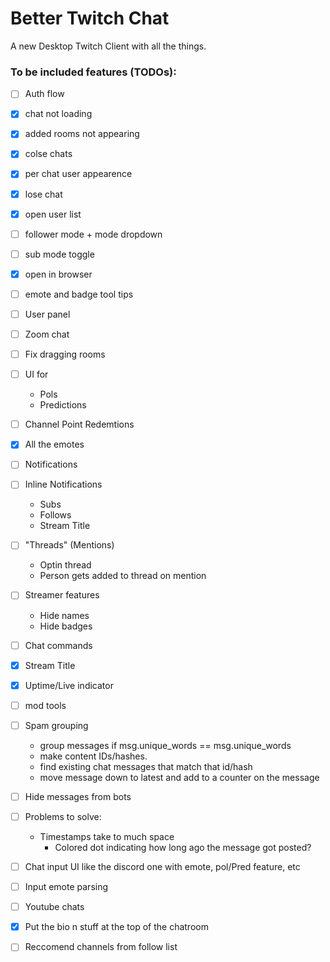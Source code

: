 # Better Twitch Chat

A new Desktop Twitch Client with all the things.



### To be included features (TODOs):
- [ ] Auth flow
- [x] chat not loading
- [x] added rooms not appearing
- [x] colse chats
- [x] per chat user appearence

- [x] lose chat
- [x] open user list
- [ ] follower mode + mode dropdown
- [ ] sub mode toggle
- [x] open in browser

- [ ] emote and badge tool tips
- [ ] User panel
- [ ] Zoom chat
- [ ] Fix dragging rooms
- [ ] UI for
    - Pols
    - Predictions
- [ ] Channel Point Redemtions
- [x] All the emotes
- [ ] Notifications
- [ ] Inline Notifications
    - Subs
    - Follows
    - Stream Title
- [ ] "Threads" (Mentions)
    - Optin thread
    - Person gets added to thread on mention
- [ ] Streamer features
    - Hide names
    - Hide badges
- [ ] Chat commands
- [x] Stream Title
- [x] Uptime/Live indicator
- [ ] mod tools
- [ ] Spam grouping
    - group messages if msg.unique_words == msg.unique_words
    - make content IDs/hashes.
     - find existing chat messages that match that id/hash
     - move message down to latest and add to a counter on the message
- [ ] Hide messages from bots
- [ ] Problems to solve:
    - Timestamps take to much space
        - Colored dot indicating how long ago the message got posted?
- [ ] Chat input UI like the discord one with emote, pol/Pred feature, etc
- [ ] Input emote parsing
- [ ] Youtube chats
- [x] Put the bio n stuff at the top of the chatroom
- [ ] Reccomend channels from follow list